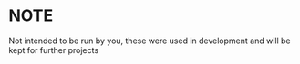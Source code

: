# NOTE

Not intended to be run by you, these were used in development and will be kept for further projects

